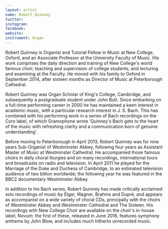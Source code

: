 ```yaml
---
layout: artist
name: Robert Quinney
twitter:
instagram:
facebook:
website:
instrument: Organ
---
```


Robert Quinney is Organist and Tutorial Fellow in Music at New College, Oxford, and an Associate Professor at the University Faculty of Music.  His work comprises the daily direction and training of New College's world famous choir; teaching and supervision of college students; and lecturing and examining at the Faculty.  He moved with his family to Oxford in September 2014, after sixteen months as Director of Music at Peterborough Cathedral.

Robert Quinney was Organ Scholar of King's College, Cambridge, and subsequently a postgraduate student under John Butt.  Since embarking on a full-time performing career in 2000 he has maintained a keen interest in academic music, with a particular research interest in J. S. Bach.  This has combined with his performing work in a series of Bach recordings on the Coro label, of which Gramophone wrote ‘Quinney's Bach gets to the heart of the music with refreshing clarity and a communication born of genuine understanding'.

Before moving to Peterborough in April 2013, Robert Quinney was for nine years Sub-Organist of Westminster Abbey, following four years as Assistant Master of Music at Westminster Cathedral.  He accompanied those famous choirs in daily choral liturgies and on many recordings, international tours and broadcasts on radio and television.  In April 2011 he played for the Marriage of the Duke and Duchess of Cambridge, to an estimated television audience of two billion worldwide; the following year he was featured in the BBC2 documentary Westminster Abbey.

In addition to his Bach series, Robert Quinney has made critically acclaimed solo recordings of music by Elgar, Wagner, Brahms and Dupré, and appears as accompanist on a wide variety of choral CDs, principally with the choirs of Westminster Abbey and Westminster Cathedral and The Sixteen.  His recordings with New College Choir are available on the choir's in-house label, Novum: the first of these, released in June 2016, features symphony anthems by John Blow, and includes much hitherto unrecorded music.